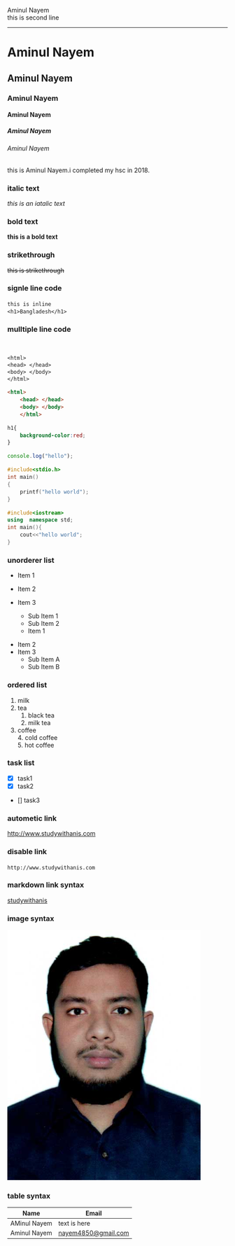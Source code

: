 <!-- markdown tutorial -->
Aminul Nayem  
this is second line  
___  

# Aminul Nayem  
## Aminul Nayem
### Aminul Nayem
#### Aminul Nayem
##### Aminul Nayem
###### Aminul Nayem
<p>this is Aminul Nayem.i completed my hsc in 2018.</p>

### italic text

_this is an iatalic text_ 
### bold text 
__this is a bold text__  
### strikethrough
~~this is strikethrough~~  
### signle line code

`this is inline`  
`<h1>Bangladesh</h1>`
### mulltiple line code

<br>

```
<html>
<head> </head>
<body> </body>
</html>
```

```html
<html>
    <head> </head>
    <body> </body>
    </html>

```
```css
h1{
    background-color:red;
}
```
```javascript
console.log("hello");
```
```c
#include<stdio.h>
int main()
{
    printf("hello world");
}

```
```c++
#include<iostream>
using  namespace std;
int main(){
    cout<<"hello world";
}
```

### unorderer list

- Item 1
- Item 2
- Item 3
  - Sub Item 1
  - Sub Item 2  

  * Item 1
* Item 2
* Item 3
  * Sub Item A
  * Sub Item B 


### ordered list
1. milk
2. tea
    1. black tea
    2. milk tea
3. coffee  
    4. cold coffee  
    5. hot coffee

### task list
- [x] task1
- [x] task2
- [] task3

### autometic link
http://www.studywithanis.com

### disable link
`http://www.studywithanis.com`

### markdown link syntax
[studywithanis ](http://www.studywithanis.com)


### image syntax
![profile](./images/e19a7271dbb01b81d3e4643af82311f5.jpg)

### table syntax
|Name |Email |  
| ----- | ----- |
| AMinul Nayem | text is here |  
| Aminul Nayem | nayem4850@gmail.com|







